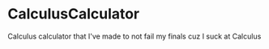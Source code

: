 # CalculusCalculator
Calculus calculator that I've made to not fail my finals cuz I suck at Calculus
